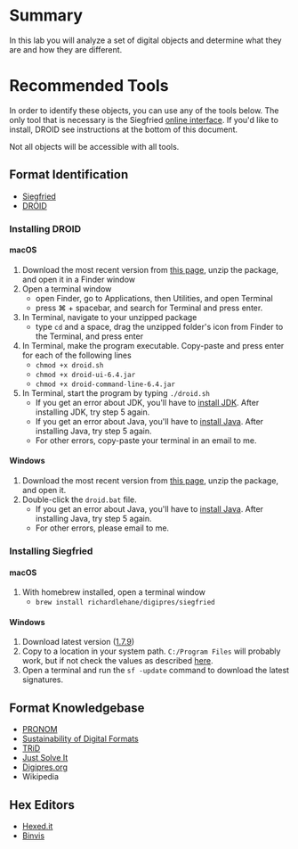 # Summary
In this lab you will analyze a set of digital objects and determine what they are and how they are different.

# Recommended Tools
In order to identify these objects, you can use any of the tools below. The only tool that is necessary is the Siegfried [online interface](https://www.itforarchivists.com/siegfried). If you'd like to install, DROID see instructions at the bottom of this document.

Not all objects will be accessible with all tools.

## Format Identification
* [Siegfried](https://github.com/richardlehane/siegfried)
* [DROID](https://www.nationalarchives.gov.uk/information-management/manage-information/preserving-digital-records/droid/)

### Installing DROID

#### macOS
1. Download the most recent version from [this page](http://www.nationalarchives.gov.uk/information-management/manage-information/preserving-digital-records/droid/), unzip the package, and open it in a Finder window
2. Open a terminal window
    * open Finder, go to Applications, then Utilities, and open Terminal
    * press ⌘ + spacebar, and search for Terminal and press enter.
3. In Terminal, navigate to your unzipped package
    * type `cd` and a space, drag the unzipped folder's icon from Finder to the Terminal, and press enter
4. In Terminal, make the program executable. Copy-paste and press enter for each of the following lines
    * `chmod +x droid.sh`
    * `chmod +x droid-ui-6.4.jar`
    * `chmod +x droid-command-line-6.4.jar`
5. In Terminal, start the program by typing `./droid.sh`
    * If you get an error about JDK, you'll have to [install JDK](http://www.oracle.com/technetwork/java/javase/downloads/jdk8-downloads-2133151.html). After installing JDK, try step 5 again.
    * If you get an error about Java, you'll have to [install Java](https://www.oracle.com/technetwork/java/javase/downloads/index.html). After installing Java, try step 5 again.
    * For other errors, copy-paste your terminal in an email to me.

#### Windows
1. Download the most recent version from [this page](http://www.nationalarchives.gov.uk/information-management/manage-information/preserving-digital-records/droid/), unzip the package, and open it.
2. Double-click the `droid.bat` file.
    * If you get an error about Java, you'll have to [install Java](https://www.oracle.com/technetwork/java/javase/downloads/index.html). After installing Java, try step 5 again.
    * For other errors, please email to me.
    
### Installing Siegfried
#### macOS
1. With homebrew installed, open a terminal window
    * `brew install richardlehane/digipres/siegfried`

#### Windows
1. Download latest version ([1.7.9](https://github.com/richardlehane/siegfried/releases/download/v1.7.9/siegfried_1-7-9_win64.zip))
2. Copy to a location in your system path. `C:/Program Files` will probably work, but if not check the values as described [here](https://www.computerhope.com/issues/ch000549.htm).
3. Open a terminal and run the `sf -update` command to download the latest signatures.


## Format Knowledgebase
* [PRONOM](https://www.nationalarchives.gov.uk/PRONOM/BasicSearch/proBasicSearch.aspx?status=new)
* [Sustainability of Digital Formats](https://www.loc.gov/preservation/digital/formats/)
* [TRiD](http://mark0.net/soft-trid-deflist.html)
* [Just Solve It](http://fileformats.archiveteam.org/wiki/Main_Page)
* [Digipres.org](http://www.digipres.org/formats/)
* Wikipedia

## Hex Editors
* [Hexed.it](hexed.it)
* [Binvis](binvis.io)


